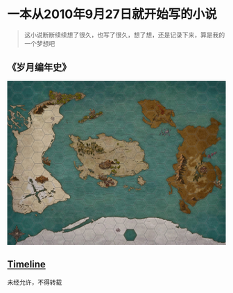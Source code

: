 
# 一本从2010年9月27日就开始写的小说

> 这小说断断续续想了很久，也写了很久，想了想，还是记录下来，算是我的一个梦想吧

## 《岁月编年史》

![Map](Map.jpg)


## [Timeline](https://g0da.github.io/timeline/)

未经允许，不得转载


